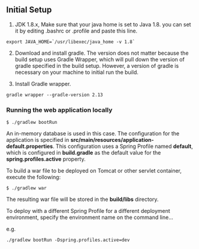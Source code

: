 
## Initial Setup

1. JDK 1.8.x,
Make sure that your java home is set to Java 1.8.
you can set it by editing .bashrc or .profile and paste this line.
```
export JAVA_HOME=`/usr/libexec/java_home -v 1.8`
```
2. Download and install gradle. The version does not matter because the build setup uses Gradle Wrapper, 
which will pull down the version of gradle specified in the build setup. However, a version of gradle is 
necessary on your machine to initial run the build.

3. Install Gradle wrapper.
```
gradle wrapper --gradle-version 2.13
```

### Running the web application locally

```
$ ./gradlew bootRun
```

An in-memory database is used in this case. The configuration for the application is specified in **src/main/resources/application-default.properties**. 
This configuration uses a Spring Profile named **default**, which is configured in **build.gradle** as the default value for the **spring.profiles.active** property.

To build a war file to be deployed on Tomcat or other servlet container, execute the following:

```
$ ./gradlew war
```

The resulting war file will be stored in the **build/libs** directory.

To deploy with a different Spring Profile for a different deployment environment, specify the environment name on the command line...

e.g.

```
./gradlew bootRun -Dspring.profiles.active=dev
```
